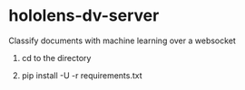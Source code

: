 # hololens-dv-server
Classify documents with machine learning over a websocket

1. cd to the directory
  
2. pip install -U -r requirements.txt 

